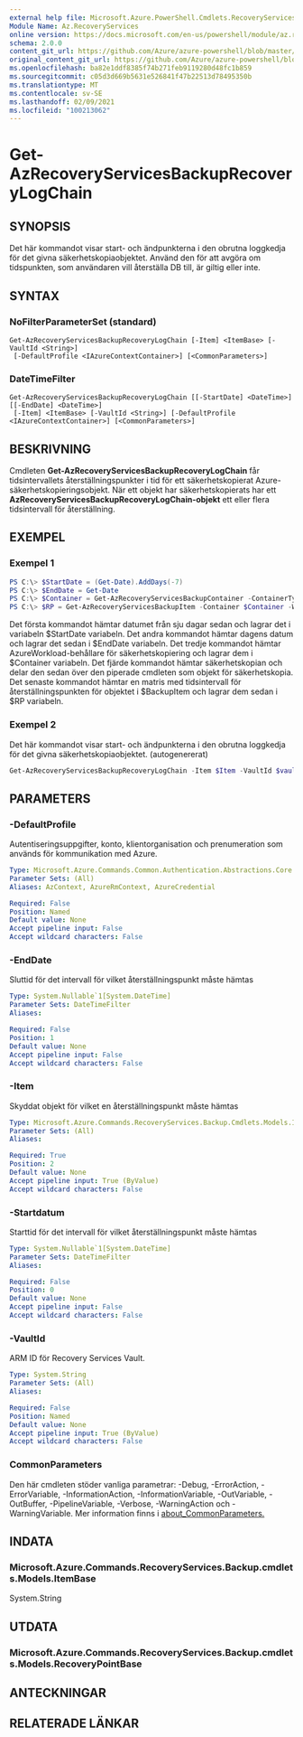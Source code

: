 ```yaml
---
external help file: Microsoft.Azure.PowerShell.Cmdlets.RecoveryServices.Backup.dll-Help.xml
Module Name: Az.RecoveryServices
online version: https://docs.microsoft.com/en-us/powershell/module/az.recoveryservices/get-azrecoveryservicesbackuprecoverylogchain
schema: 2.0.0
content_git_url: https://github.com/Azure/azure-powershell/blob/master/src/RecoveryServices/RecoveryServices/help/Get-AzRecoveryServicesBackupRecoveryLogChain.md
original_content_git_url: https://github.com/Azure/azure-powershell/blob/master/src/RecoveryServices/RecoveryServices/help/Get-AzRecoveryServicesBackupRecoveryLogChain.md
ms.openlocfilehash: ba82e1ddf8385f74b271feb9119280d48fc1b859
ms.sourcegitcommit: c05d3d669b5631e526841f47b22513d78495350b
ms.translationtype: MT
ms.contentlocale: sv-SE
ms.lasthandoff: 02/09/2021
ms.locfileid: "100213062"
---
```

# Get-AzRecoveryServicesBackupRecoveryLogChain

## SYNOPSIS
Det här kommandot visar start- och ändpunkterna i den obrutna loggkedja för det givna säkerhetskopiaobjektet. Använd den för att avgöra om tidspunkten, som användaren vill återställa DB till, är giltig eller inte.

## SYNTAX

### NoFilterParameterSet (standard)
```
Get-AzRecoveryServicesBackupRecoveryLogChain [-Item] <ItemBase> [-VaultId <String>]
 [-DefaultProfile <IAzureContextContainer>] [<CommonParameters>]
```

### DateTimeFilter
```
Get-AzRecoveryServicesBackupRecoveryLogChain [[-StartDate] <DateTime>] [[-EndDate] <DateTime>]
 [-Item] <ItemBase> [-VaultId <String>] [-DefaultProfile <IAzureContextContainer>] [<CommonParameters>]
```

## BESKRIVNING
Cmdleten **Get-AzRecoveryServicesBackupRecoveryLogChain** får tidsintervallets återställningspunkter i tid för ett säkerhetskopierat Azure-säkerhetskopieringsobjekt.
När ett objekt har säkerhetskopierats har ett **AzRecoveryServicesBackupRecoveryLogChain-objekt** ett eller flera tidsintervall för återställning.

## EXEMPEL

### Exempel 1
```powershell
PS C:\> $StartDate = (Get-Date).AddDays(-7) 
PS C:\> $EndDate = Get-Date 
PS C:\> $Container = Get-AzRecoveryServicesBackupContainer -ContainerType AzureWorkload -Status Registered
PS C:\> $RP = Get-AzRecoveryServicesBackupItem -Container $Container -WorkloadType MSSQL | Get-AzRecoveryServicesBackupRecoveryLogChain -StartDate $Startdate.ToUniversalTime() -EndDate $Enddate.ToUniversalTime()
```

Det första kommandot hämtar datumet från sju dagar sedan och lagrar det i variabeln $StartDate variabeln.
Det andra kommandot hämtar dagens datum och lagrar det sedan i $EndDate variabeln.
Det tredje kommandot hämtar AzureWorkload-behållare för säkerhetskopiering och lagrar dem i $Container variabeln.
Det fjärde kommandot hämtar säkerhetskopian och delar den sedan över den piperade cmdleten som objekt för säkerhetskopia.
Det senaste kommandot hämtar en matris med tidsintervall för återställningspunkten för objektet i $BackupItem och lagrar dem sedan i $RP variabeln.

### Exempel 2

Det här kommandot visar start- och ändpunkterna i den obrutna loggkedja för det givna säkerhetskopiaobjektet. (autogenererat)

```powershell <!-- Aladdin Generated Example --> 
Get-AzRecoveryServicesBackupRecoveryLogChain -Item $Item -VaultId $vault.ID
```

## PARAMETERS

### -DefaultProfile
Autentiseringsuppgifter, konto, klientorganisation och prenumeration som används för kommunikation med Azure.

```yaml
Type: Microsoft.Azure.Commands.Common.Authentication.Abstractions.Core.IAzureContextContainer
Parameter Sets: (All)
Aliases: AzContext, AzureRmContext, AzureCredential

Required: False
Position: Named
Default value: None
Accept pipeline input: False
Accept wildcard characters: False
```

### -EndDate
Sluttid för det intervall för vilket återställningspunkt måste hämtas

```yaml
Type: System.Nullable`1[System.DateTime]
Parameter Sets: DateTimeFilter
Aliases:

Required: False
Position: 1
Default value: None
Accept pipeline input: False
Accept wildcard characters: False
```

### -Item
Skyddat objekt för vilket en återställningspunkt måste hämtas

```yaml
Type: Microsoft.Azure.Commands.RecoveryServices.Backup.Cmdlets.Models.ItemBase
Parameter Sets: (All)
Aliases:

Required: True
Position: 2
Default value: None
Accept pipeline input: True (ByValue)
Accept wildcard characters: False
```

### -Startdatum
Starttid för det intervall för vilket återställningspunkt måste hämtas

```yaml
Type: System.Nullable`1[System.DateTime]
Parameter Sets: DateTimeFilter
Aliases:

Required: False
Position: 0
Default value: None
Accept pipeline input: False
Accept wildcard characters: False
```

### -VaultId
ARM ID för Recovery Services Vault.

```yaml
Type: System.String
Parameter Sets: (All)
Aliases:

Required: False
Position: Named
Default value: None
Accept pipeline input: True (ByValue)
Accept wildcard characters: False
```

### CommonParameters
Den här cmdleten stöder vanliga parametrar: -Debug, -ErrorAction, -ErrorVariable, -InformationAction, -InformationVariable, -OutVariable, -OutBuffer, -PipelineVariable, -Verbose, -WarningAction och -WarningVariable. Mer information finns i [about_CommonParameters.](http://go.microsoft.com/fwlink/?LinkID=113216)

## INDATA

### Microsoft.Azure.Commands.RecoveryServices.Backup.cmdlets.Models.ItemBase
System.String

## UTDATA

### Microsoft.Azure.Commands.RecoveryServices.Backup.cmdlets.Models.RecoveryPointBase

## ANTECKNINGAR

## RELATERADE LÄNKAR
